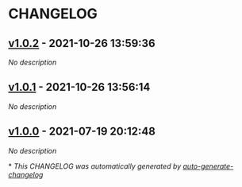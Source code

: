 # CHANGELOG

## [v1.0.2](https://github.com/julou95/war-room/releases/tag/v1.0.2) - 2021-10-26 13:59:36

*No description*

## [v1.0.1](https://github.com/julou95/war-room/releases/tag/v1.0.1) - 2021-10-26 13:56:14

*No description*

## [v1.0.0](https://github.com/julou95/war-room/releases/tag/v1.0.0) - 2021-07-19 20:12:48

*No description*

\* *This CHANGELOG was automatically generated by [auto-generate-changelog](https://github.com/BobAnkh/auto-generate-changelog)*
